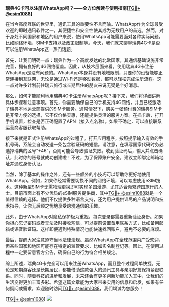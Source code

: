 **瑞典4G卡可以注册WhatsApp吗？——全方位解读与使用指南[[TG💪+ @esim1088](https://t.me/s/esim1088)]**

在当今高度互联的世界里，通讯工具的重要性不言而喻。WhatsApp作为全球最受欢迎的即时通讯软件之一，其便捷性和安全性使其成为无数用户的首选。然而，对于身处不同国家和地区的用户来说，使用WhatsApp可能需要面对各种实际问题，比如网络环境、SIM卡支持以及政策限制等。今天，我们就来聊聊瑞典4G卡是否可以注册WhatsApp这一热门话题。

首先，让我们明确一点：瑞典作为一个高度发达的北欧国家，其通信基础设施非常完善，拥有良好的4G网络覆盖。因此，从技术层面来看，使用瑞典4G卡注册WhatsApp是没有问题的。WhatsApp本身并没有地域限制，只要你的设备能够正常连接到互联网，无论是通过Wi-Fi还是移动数据，都可以轻松完成注册流程。这一点对许多计划前往瑞典旅行或长期居住的朋友来说无疑是个好消息。

那么，如何才能顺利地用瑞典4G卡注册WhatsApp呢？接下来，我们将详细讲解具体步骤和注意事项。首先，你需要确保自己的手机支持4G网络，并且已经激活了瑞典本地运营商提供的SIM卡服务。通常情况下，购买一张预付费的瑞典SIM卡是非常方便的选择，它不仅价格实惠，还能提供灵活的服务方案。在插卡后，打开手机设置，检查是否正确配置了APN（接入点名称）。如果不确定，可以直接联系运营商客服获取帮助。

接下来就是正式注册WhatsApp的过程了。打开应用程序，按照提示输入有效的手机号码，系统会自动发送一条包含验证码的短信。请注意，在填写国家代码时务必选择瑞典的区号“+46”，否则可能会导致验证失败。收到验证码后，输入并点击确认，此时你的账号就成功创建啦！不过，为了保障账户安全，建议立即绑定邮箱地址并通过身份认证。

当然，除了基本的操作之外，还有一些额外的小技巧可以帮助你更好地使用WhatsApp。例如，如果你经常需要切换不同的网络环境，可以考虑使用eSIM技术。这种新型SIM卡无需物理更换即可实现多国漫游，尤其适合频繁跨国旅行的人士。目前市面上有不少优质的eSIM服务提供商，其中[TG💪+ @esim1088](https://t.me/s/esim1088)就是一个值得信赖的选择。他们不仅提供多种语言支持，还为用户提供详尽的产品说明和技术指导，让你无后顾之忧地享受跨境通信的乐趣。

此外，由于WhatsApp对隐私保护极为重视，每次登录都需要重新验证身份。如果你担心忘记密码或者无法及时接收短信，可以提前设置备用联系方式，比如备用邮箱或语音验证码。这样即便遇到特殊情况也能快速找回账户，避免不必要的麻烦。

最后，提醒大家注意遵守当地法律法规。虽然WhatsApp在全球范围内广受欢迎，但某些国家和地区可能存在特定的监管要求，比如实名制登记等。因此，在使用过程中一定要留意官方公告，确保自己的行为符合相关规定。

综上所述，瑞典4G卡完全可以用来注册WhatsApp，而且整个过程简单快捷。无论是短期游客还是长期居民，都能借助这款强大的通讯工具与亲朋好友保持紧密联系。同时，随着科技的进步和发展，未来还会有更多创新功能加入其中，让我们的生活变得更加丰富多彩。希望这篇文章能为大家带来实用的信息和启发，如果有任何疑问或需求，欢迎随时访问[TG💪+ @esim1088](https://t.me/s/esim1088)，我们竭诚为您服务！

[[TG💪+ @esim1088](https://t.me/s/esim1088)] ![](https://i.postimg.cc/4NQfJmqS/Snipaste-2025-05-13-00-14-12.png)
